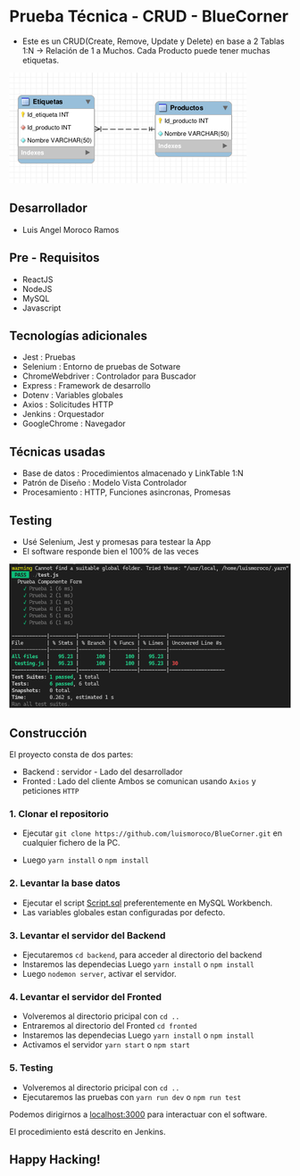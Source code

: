 # Prueba Técnica - CRUD - BlueCorner

- Este es un CRUD(Create, Remove, Update y Delete) en base a 2 Tablas 1:N -> Relación de 1 a Muchos. Cada Producto puede tener muchas etiquetas.

![Relacion](docs/db.png)

## Desarrollador

- Luis Angel Moroco Ramos

## Pre - Requisitos 

- ReactJS
- NodeJS 
- MySQL
- Javascript

## Tecnologías adicionales 

- Jest : Pruebas 
- Selenium : Entorno de pruebas de Sotware
- ChromeWebdriver : Controlador para Buscador
- Express : Framework de desarrollo 
- Dotenv : Variables globales
- Axios : Solicitudes HTTP
- Jenkins : Orquestador 
- GoogleChrome : Navegador

## Técnicas usadas 

- Base de datos : Procedimientos almacenado y LinkTable 1:N
- Patrón de Diseño : Modelo Vista Controlador 
- Procesamiento : HTTP, Funciones asincronas, Promesas

## Testing

- Usé Selenium, Jest y promesas para testear la App
- El software responde bien el 100% de las veces

![Pruebas](docs/testing.png)

## Construcción

El proyecto consta de dos partes:
- Backend : servidor - Lado del desarrollador
- Fronted : Lado del cliente
Ambos se comunican usando `Axios` y peticiones `HTTP`

### 1. Clonar el repositorio 

- Ejecutar `git clone https://github.com/luismoroco/BlueCorner.git` en cualquier fichero de la PC.

- Luego `yarn install` o `npm install`

### 2. Levantar la base datos

- Ejecutar el script [Script.sql](https://github.com/luismoroco/BlueCorner/blob/main/backend/db/dbModel.sql) preferentemente en MySQL Workbench.
- Las variables globales estan configuradas por defecto.

### 3. Levantar el servidor del Backend

- Ejecutaremos `cd backend`, para acceder al directorio del backend
- Instaremos las dependecias Luego `yarn install` o `npm install`
- Luego `nodemon server`, activar el servidor.

### 4. Levantar el servidor del Fronted

- Volveremos al directorio pricipal con `cd ..` 
- Entraremos al directorio del Fronted `cd fronted`
- Instaremos las dependecias Luego `yarn install` o `npm install`
- Activamos el servidor `yarn start` o `npm start`

### 5. Testing

- Volveremos al directorio pricipal con `cd ..` 
- Ejecutaremos las pruebas con `yarn run dev` o `npm run test`

Podemos dirigirnos a [localhost:3000](http://localhost:3000) para interactuar con el software.

El procedimiento está descrito en Jenkins.

## Happy Hacking!